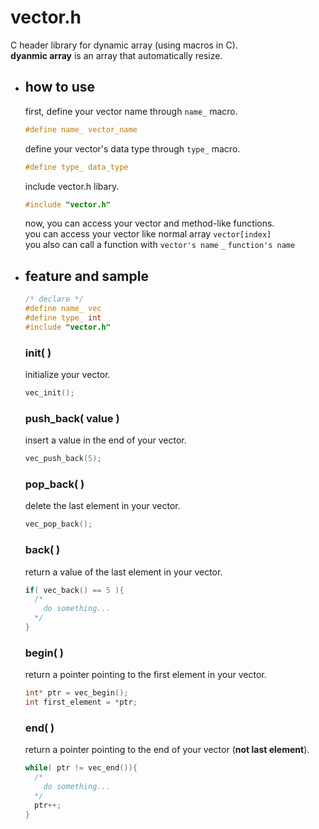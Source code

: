 # vector.h
C header library for dynamic array (using macros in C).\
**dyanmic array** is an array that automatically resize.

- ## how to use
  first, define your vector name through ```name_``` macro.
  ```c
  #define name_ vector_name
  ```
  define your vector's data type through ```type_``` macro.
  ```c
  #define type_ data_type
  ```
  include vector.h libary.
  ```c
  #include "vector.h"
  ```
  now, you can access your vector and method-like functions.\
  you can access your vector like normal array ```vector[index]```\
  you also can call a function with ```vector's name``` ```_``` ```function's name```
  

- ## feature and sample
  ```c
  /* declare */
  #define name_ vec
  #define type_ int
  #include "vector.h"
  ```
  ### init( )
  initialize your vector.
  ```c
  vec_init();
  ```

  ### push_back( value )
  insert a value in the end of your vector.
  ```c
  vec_push_back(5);
  ```

  ### pop_back( )
  delete the last element in your vector.
  ```c
  vec_pop_back();
  ```

  ### back( )
  return a value of the last element in your vector.
  ```c
  if( vec_back() == 5 ){
    /*
      do something...
    */
  }
  ```

  ### begin( )
  return a pointer pointing to the first element in your vector.
  ```c
  int* ptr = vec_begin();
  int first_element = *ptr;
  ```

  ### end( )
  return a pointer pointing to the end of your vector (**not last element**).
  ```c
  while( ptr != vec_end()){
    /*
      do something...
    */
    ptr++;
  }
  ```